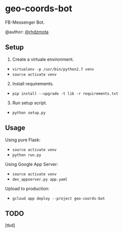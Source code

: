 # geo-coords-bot

FB-Messenger Bot. 

@author: [@rhdzmota](rhdzmota@mxquants.com)

## Setup

1. Create a virtuale environment.
* `virtualenv -p /usr/bin/python2.7 venv`
* `source activate venv`

2. Install requirements.
* `pip install --upgrade -t lib -r requirements.txt`

3. Run setup script.
* `python setup.py`

## Usage

Using pure Flask:
* `source activate venv`
* `python run.py`

Using Google App Server:
* `source activate venv`
* `dev_appserver.py app.yaml`

Upload to production:
* `gcloud app deploy --project geo-coords-bot`

## TODO

[tbd]